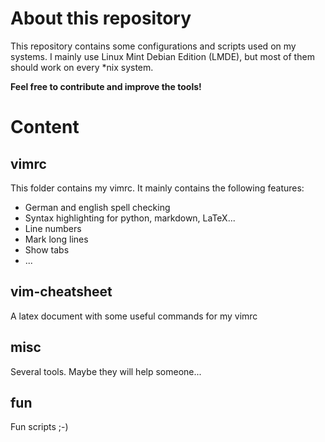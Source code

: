 About this repository
=====================

This repository contains some configurations and scripts used on my
systems. I mainly use Linux Mint Debian Edition (LMDE), but most of them should
work on every \*nix system.

**Feel free to contribute and improve the tools!**

Content
=======

vimrc
-----

This folder contains my vimrc. It mainly contains the following features:

* German and english spell checking
* Syntax highlighting for python, markdown, LaTeX...
* Line numbers
* Mark long lines
* Show tabs
* ...


vim-cheatsheet
--------------

A latex document with some useful commands for my vimrc

misc
----

Several tools. Maybe they will help someone...

fun
---

Fun scripts ;-)
